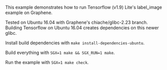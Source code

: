 This example demonstrates how to run Tensorflow (v1.9) Lite's label_image example on Graphene.

Tested on Ubuntu 16.04 with Graphene's chiache/glibc-2.23 branch. Building Tensorflow on Ubuntu 16.04 creates dependencies on this newer glibc.

Install build dependencies with `make install-dependencies-ubuntu`.

Build everything with `SGX=1 make && SGX_RUN=1 make`.

Run the example with `SGX=1 make check`.
